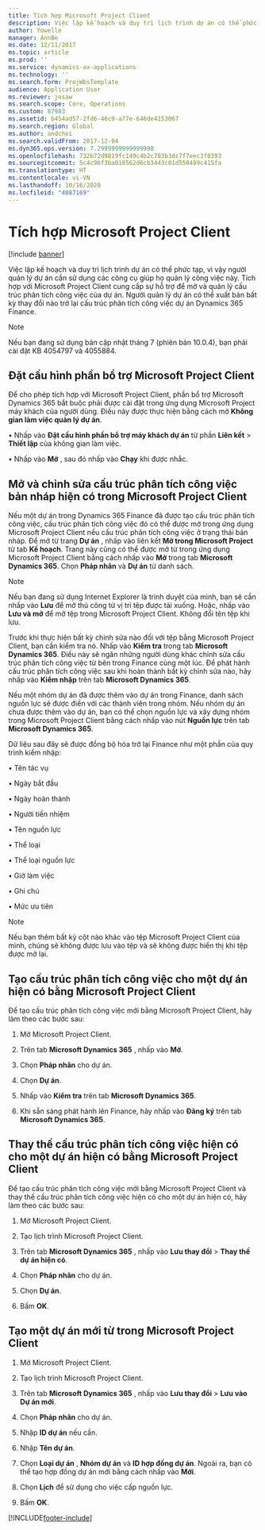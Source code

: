 ```yaml
---
title: Tích hợp Microsoft Project Client
description: Việc lập kế hoạch và duy trì lịch trình dự án có thể phức tạp, vì vậy người quản lý dự án cần sử dụng các công cụ giúp họ quản lý công việc này. Tích hợp với Microsoft Project Client cung cấp sự hỗ trợ để mở và quản lý cấu trúc phân tích công việc của dự án.
author: Yowelle
manager: AnnBe
ms.date: 12/11/2017
ms.topic: article
ms.prod: ''
ms.service: dynamics-ax-applications
ms.technology: ''
ms.search.form: ProjWbsTemplate
audience: Application User
ms.reviewer: josaw
ms.search.scope: Core, Operations
ms.custom: 87983
ms.assetid: b454ad57-2fd6-46c9-a77e-646de4153067
ms.search.region: Global
ms.author: andchoi
ms.search.validFrom: 2017-12-04
ms.dyn365.ops.version: 7.2999999999999998
ms.openlocfilehash: 732b72d9819fc149c4b2c783b3dc7f7eec3f0393
ms.sourcegitcommit: 5c4c9bf3ba018562d6cb3443c01d550489c415fa
ms.translationtype: HT
ms.contentlocale: vi-VN
ms.lasthandoff: 10/16/2020
ms.locfileid: "4087169"
---
```

# <a name="microsoft-project-client-integration"></a>Tích hợp Microsoft Project Client

[!include [banner](../includes/banner.md)]

Việc lập kế hoạch và duy trì lịch trình dự án có thể phức tạp, vì vậy người quản lý dự án cần sử dụng các công cụ giúp họ quản lý công việc này. Tích hợp với Microsoft Project Client cung cấp sự hỗ trợ để mở và quản lý cấu trúc phân tích công việc của dự án. Người quản lý dự án có thể xuất bản bất kỳ thay đổi nào trở lại cấu trúc phân tích công việc dự án Dynamics 365 Finance.

> [!NOTE]
> Nếu bạn đang sử dụng bản cập nhật tháng 7 (phiên bản 10.0.4), bạn phải cài đặt KB 4054797 và 4055884.

## <a name="configure-the-microsoft-project-client-add-in"></a>Đặt cấu hình phần bổ trợ Microsoft Project Client
Để cho phép tích hợp với Microsoft Project Client, phần bổ trợ Microsoft Dynamics 365 bắt buộc phải được cài đặt trong ứng dụng Microsoft Project máy khách của người dùng. Điều này được thực hiện bằng cách mở **Không gian làm việc quản lý dự án**.

•   Nhấp vào **Đặt cấu hình phần bổ trợ máy khách dự án** từ phần **Liên kết** > **Thiết lập** của không gian làm việc.

•   Nhấp vào **Mở** , sau đó nhấp vào **Chạy** khi được nhắc.

## <a name="open-and-edit-an-existing-draft-work-breakdown-structure-in-microsoft-project-client"></a>Mở và chỉnh sửa cấu trúc phân tích công việc bản nháp hiện có trong Microsoft Project Client
Nếu một dự án trong Dynamics 365 Finance đã được tạo cấu trúc phân tích công việc, cấu trúc phân tích công việc đó có thể được mở trong ứng dụng Microsoft Project Client nếu cấu trúc phân tích công việc ở trạng thái bản nháp. Để mở từ trang **Dự án** , nhấp vào liên kết **Mở trong Microsoft Project** từ tab **Kế hoạch**. Trang này cũng có thể được mở từ trong ứng dụng Microsoft Project Client bằng cách nhấp vào **Mở** trong tab **Microsoft Dynamics 365**. Chọn **Pháp nhân** và **Dự án** từ danh sách.

> [!NOTE]
> Nếu bạn đang sử dụng Internet Explorer là trình duyệt của mình, bạn sẽ cần nhấp vào **Lưu** để mở thủ công từ vị trí tệp được tải xuống. Hoặc, nhấp vào **Lưu và mở** để mở tệp trong Microsoft Project Client. Không đổi tên tệp khi lưu.

Trước khi thực hiện bất kỳ chỉnh sửa nào đối với tệp bằng Microsoft Project Client, bạn cần kiểm tra nó. Nhấp vào **Kiểm tra** trong tab **Microsoft Dynamics 365**. Điều này sẽ ngăn những người dùng khác chỉnh sửa cấu trúc phân tích công việc từ bên trong Finance cùng một lúc. Để phát hành cấu trúc phân tích công việc sau khi hoàn thành bất kỳ chỉnh sửa nào, hãy nhấp vào **Kiểm nhập** trên tab **Microsoft Dynamics 365**.

Nếu một nhóm dự án đã được thêm vào dự án trong Finance, danh sách nguồn lực sẽ được điền với các thành viên trong nhóm. Nếu nhóm dự án chưa được thêm vào dự án, bạn có thể chọn nguồn lực và xây dựng nhóm trong Microsoft Project Client bằng cách nhấp vào nút **Nguồn lực** trên tab **Microsoft Dynamics 365**. 

Dữ liệu sau đây sẽ được đồng bộ hóa trở lại Finance như một phần của quy trình kiểm nhập:

•   Tên tác vụ

•   Ngày bắt đầu

•   Ngày hoàn thành

•   Người tiền nhiệm

•   Tên nguồn lực

•   Thể loại

•   Thể loại nguồn lực

•   Giờ làm việc

•   Ghi chú

•   Mức ưu tiên

> [!NOTE]
> Nếu bạn thêm bất kỳ cột nào khác vào tệp Microsoft Project Client của mình, chúng sẽ không được lưu vào tệp và sẽ không được hiển thị khi tệp được mở lại.

## <a name="create-the-work-breakdown-structure-for-an-existing-project-using-microsoft-project-client"></a>Tạo cấu trúc phân tích công việc cho một dự án hiện có bằng Microsoft Project Client
Để tạo cấu trúc phân tích công việc mới bằng Microsoft Project Client, hãy làm theo các bước sau:


1.  Mở Microsoft Project Client.

2.  Trên tab **Microsoft Dynamics 365** , nhấp vào **Mở**.

3.  Chọn **Pháp nhân** cho dự án.

4.  Chọn **Dự án**.

5.  Nhấp vào **Kiểm tra** trên tab **Microsoft Dynamics 365**.

6.  Khi sẵn sàng phát hành lên Finance, hãy nhấp vào **Đăng ký** trên tab **Microsoft Dynamics 365**.

## <a name="replace-the-existing-work-breakdown-structure-for-an-existing-project-using-microsoft-project-client"></a>Thay thế cấu trúc phân tích công việc hiện có cho một dự án hiện có bằng Microsoft Project Client
Để tạo cấu trúc phân tích công việc mới bằng Microsoft Project Client và thay thế cấu trúc phân tích công việc hiện có cho một dự án hiện có, hãy làm theo các bước sau:

1.  Mở Microsoft Project Client.

2.  Tạo lịch trình Microsoft Project Client.

3.  Trên tab **Microsoft Dynamics 365** , nhấp vào **Lưu thay đổi** > **Thay thế dự án hiện có**.

4.  Chọn **Pháp nhân** cho dự án.

5.  Chọn **Dự án**.

6.  Bấm **OK**.

## <a name="create-a-new-project-from-within-microsoft-project-client"></a>Tạo một dự án mới từ trong Microsoft Project Client


1.  Mở Microsoft Project Client.

2.  Tạo lịch trình Microsoft Project Client.

3.  Trên tab **Microsoft Dynamics 365** , nhấp vào **Lưu thay đổi** > **Lưu vào Dự án mới**.

4.  Chọn **Pháp nhân** cho dự án.

5.  Nhập **ID dự án** nếu cần.

6.  Nhập **Tên dự án**.

7.  Chọn **Loại dự án** , **Nhóm dự án** và **ID hợp đồng dự án**. Ngoài ra, bạn có thể tạo hợp đồng dự án mới bằng cách nhấp vào **Mới**.

8.  Chọn **Lịch** để sử dụng cho việc cấp nguồn lực.

11. Bấm **OK**.


[!INCLUDE[footer-include](../includes/footer-banner.md)]